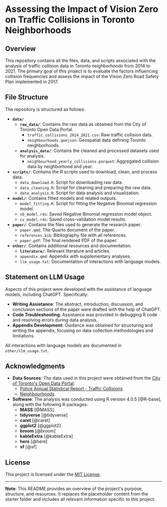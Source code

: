 # Assessing the Impact of Vision Zero on Traffic Collisions in Toronto Neighborhoods

## Overview

This repository contains all the files, data, and scripts associated with the analysis of traffic collision data in Toronto neighborhoods from 2014 to 2021. The primary goal of this project is to evaluate the factors influencing collision frequencies and assess the impact of the Vision Zero Road Safety Plan implemented in 2017.

## File Structure

The repository is structured as follows:

- **`data/`**
  - **`raw_data/`**: Contains the raw data as obtained from the City of Toronto Open Data Portal.
    - `traffic_collisions_2014_2021.csv`: Raw traffic collision data.
    - `neighbourhoods.geojson`: Geospatial data defining Toronto neighborhoods.
  - **`analysis_data/`**: Contains the cleaned and processed datasets used for analysis.
    - `neighbourhood_yearly_collisions.parquet`: Aggregated collision data by neighborhood and year.
- **`scripts/`**: Contains the R scripts used to download, clean, and process data.
  - `data_download.R`: Script for downloading raw data.
  - `data_cleaning.R`: Script for cleaning and preparing the raw data.
  - `data_analysis.R`: Script for data analysis and visualization.
- **`model/`**: Contains fitted models and related outputs.
  - `model_fitting.R`: Script for fitting the Negative Binomial regression model.
  - `nb_model.rds`: Saved Negative Binomial regression model object.
  - `cv_model.rds`: Saved cross-validation model results.
- **`paper/`**: Contains the files used to generate the research paper.
  - `paper.qmd`: The Quarto document of the paper.
  - `references.bib`: Bibliography file with all references.
  - `paper.pdf`: The final rendered PDF of the paper.
- **`other/`**: Contains additional resources and documentation.
  - **`literature/`**: Relevant literature and articles.
  - `appendix.qmd`: Appendix with supplementary analyses.
  - `llm_usage.txt`: Documentation of interactions with language models.

## Statement on LLM Usage

Aspects of this project were developed with the assistance of language models, including ChatGPT. Specifically:

- **Writing Assistance**: The abstract, introduction, discussion, and conclusion sections of the paper were drafted with the help of ChatGPT.
- **Code Troubleshooting**: Assistance was provided in debugging R code and resolving errors during data analysis.
- **Appendix Development**: Guidance was obtained for structuring and writing the appendix, focusing on data collection methodologies and limitations.

All interactions with language models are documented in `other/llm_usage.txt`.

## Acknowledgments

- **Data Sources**: The data used in this project were obtained from the [City of Toronto's Open Data Portal](https://open.toronto.ca/):
  - [Police Annual Statistical Report - Traffic Collisions](https://open.toronto.ca/dataset/police-annual-statistical-report-traffic-collisions/)
  - [Neighbourhoods](https://open.toronto.ca/dataset/neighbourhoods/)
- **Software**: The analysis was conducted using R version 4.0.5 [@R-base], along with the following R packages:
  - **MASS** [@MASS]
  - **tidyverse** [@tidyverse]
  - **caret** [@caret]
  - **ggplot2** [@ggplot2]
  - **broom** [@broom]
  - **kableExtra** [@kableExtra]
  - **here** [@here]
  - **sf** [@sf]

## License

This project is licensed under the [MIT License](LICENSE).


---

**Note**: This README provides an overview of the project's purpose, structure, and resources. It replaces the placeholder content from the starter folder and includes all relevant information specific to this project.
